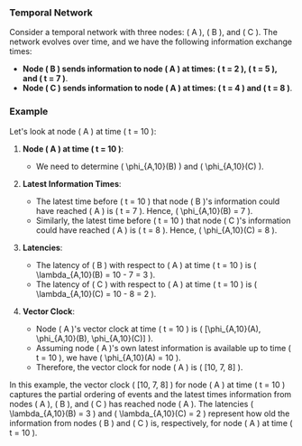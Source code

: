 ### Temporal Network

Consider a temporal network with three nodes: \( A \), \( B \), and \( C \). The network evolves over time, and we have the following information exchange times:

- **Node \( B \) sends information to node \( A \) at times: \( t = 2 \), \( t = 5 \), and \( t = 7 \)**.
- **Node \( C \) sends information to node \( A \) at times: \( t = 4 \) and \( t = 8 \)**.

### Example

Let's look at node \( A \) at time \( t = 10 \):

1. **Node \( A \) at time \( t = 10 \)**:
    - We need to determine \( \phi_{A,10}(B) \) and \( \phi_{A,10}(C) \).

2. **Latest Information Times**:
    - The latest time before \( t = 10 \) that node \( B \)'s information could have reached \( A \) is \( t = 7 \). Hence, \( \phi_{A,10}(B) = 7 \).
    - Similarly, the latest time before \( t = 10 \) that node \( C \)'s information could have reached \( A \) is \( t = 8 \). Hence, \( \phi_{A,10}(C) = 8 \).

3. **Latencies**:
    - The latency of \( B \) with respect to \( A \) at time \( t = 10 \) is \( \lambda_{A,10}(B) = 10 - 7 = 3 \).
    - The latency of \( C \) with respect to \( A \) at time \( t = 10 \) is \( \lambda_{A,10}(C) = 10 - 8 = 2 \).

4. **Vector Clock**:
    - Node \( A \)'s vector clock at time \( t = 10 \) is \( [\phi_{A,10}(A), \phi_{A,10}(B), \phi_{A,10}(C)] \).
    - Assuming node \( A \)'s own latest information is available up to time \( t = 10 \), we have \( \phi_{A,10}(A) = 10 \).
    - Therefore, the vector clock for node \( A \) is \( [10, 7, 8] \).

In this example, the vector clock \( [10, 7, 8] \) for node \( A \) at time \( t = 10 \) captures the partial ordering of events and the latest times information from nodes \( A \), \( B \), and \( C \) has reached node \( A \). The latencies \( \lambda_{A,10}(B) = 3 \) and \( \lambda_{A,10}(C) = 2 \) represent how old the information from nodes \( B \) and \( C \) is, respectively, for node \( A \) at time \( t = 10 \).